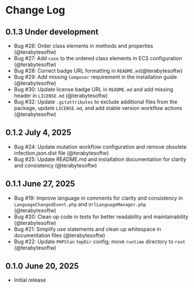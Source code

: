# Change Log

## 0.1.3 Under development

- Bug #26: Order class elements in methods and properties (@terabytesoftw)
- Bug #27: Add `case` to the ordered class elements in ECS configuration (@terabytesoftw)
- Bug #28: Correct badge URL formatting in `README.md`(@terabytesoftw)
- Bug #29: Add missing `Composer` requirement in the installation guide (@terabytesoftw)
- Bug #30: Update license badge URL in `README.md` and add missing header in `LICENSE.md` (@terabytesoftw)
- Bug #32: Update `.gitattributes` to exclude additional files from the package, update `LICENSE.md`, and add stable version workflow actions (@terabytesoftw)

## 0.1.2 July 4, 2025

- Bug #24: Update mutation workflow configuration and remove obsolete infection.json.dist file (@terabytesoftw)
- Bug #25: Update README.md and installation documentation for clarity and consistency (@terabytesoftw)

## 0.1.1 June 27, 2025

- Bug #19: Improve language in comments for clarity and consistency in `LanguageChangedEvent.php` and `UrlLanguageManager.php` (@terabytesoftw)
- Bug #20: Clean up code in tests for better readability and maintainability (@terabytesoftw)
- Bug #21: Simplify use statements and clean up whitespace in documentation files (@terabytesoftw)
- Bug #22: Update `PHPStan` `tmpDir` config; move `runtime` directory to `root` (@terabytesoftw)

## 0.1.0 June 20, 2025

- Initial release
